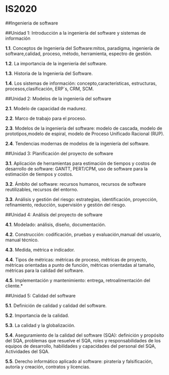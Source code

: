 # IS2020
##Ingenieria de software 

##Unidad 1: Introducción a la ingeniería del software y sistemas de información

**1.1**.
 Conceptos de Ingeniería del Software:mitos, paradigma, ingeniería de software,calidad, proceso, método, herramienta, espectro de gestión.

**1.2**.
 La importancia de la ingeniería del software.

**1.3**.
 Historia de la Ingeniería del Software.

**1.4**.
 Los sistemas de información: concepto,características, estructuras, procesos,clasificación, ERP´s, CRM, SCM.

##Unidad 2: Modelos de la ingeniería del software


**2.1**. 
Modelo de capacidad de madurez.

**2.2**.
 Marco de trabajo para el proceso.

**2.3**.
 Modelos de la ingeniería del software: modelo de cascada, modelo de prototipos,modelo de espiral, modelo de Proceso Unificado Racional (RUP).

**2.4**. 
Tendencias modernas de modelos de la ingeniería del software.

##Unidad 3: Planificación del proyecto de software

**3.1**. 
Aplicación de herramientas para estimación de tiempos y costos de desarrollo de software: GANTT, PERT/CPM, uso de software para la estimación de tiempos y costos.

**3.2**. 
Ámbito del software: recursos humanos, recursos de software reutilizables, recursos del entorno.

**3.3**. 
Análisis y gestión del riesgo: estrategias, identificación, proyección, refinamiento, reducción, supervisión y gestión del riesgo.

##Unidad 4: Análisis del proyecto de software


**4.1**. 
Modelado: análisis, diseño, documentación.

**4.2**. 
Construcción: codificación, pruebas y evaluación,manual del usuario, manual técnico.

**4.3**. 
Medida, métrica e indicador.

**4.4**. 
Tipos de métricas: métricas de proceso, métricas de proyecto, métricas orientadas a punto de función, métricas orientadas al tamaño, métricas para la calidad del software.

**4.5**. 
Implementación y mantenimiento: entrega, retroalimentación del cliente.*

##Unidad 5: Calidad del software


**5.1**.
 Definición de calidad y calidad del software.

**5.2**. 
Importancia de la calidad.

**5.3**. 
La calidad y la globalización.

**5.4**. 
Aseguramiento de la calidad del software (SQA): definición y propósito del SQA, problemas que resuelve el SQA, roles y responsabilidades de los equipos de desarrollo, habilidades y capacidades del personal del SQA, Actividades del SQA.

**5.5**.
 Derecho informático aplicado al software: piratería y falsificación, autoría y creación, contratos y licencias.
